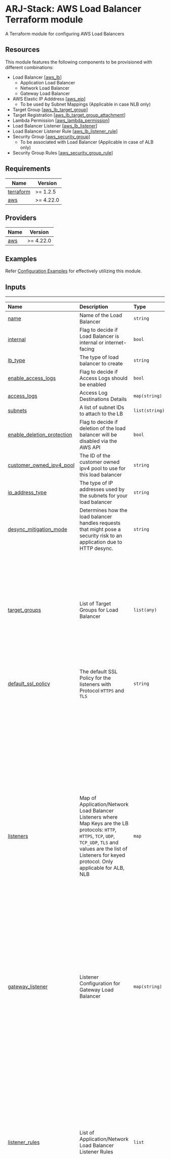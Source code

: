 # ARJ-Stack: AWS Load Balancer Terraform module

A Terraform module for configuring AWS Load Balancers

## Resources
This module features the following components to be provisioned with different combinations:

- Load Balancer [[aws_lb](https://registry.terraform.io/providers/hashicorp/aws/latest/docs/resources/lb)]
    - Application Load Balancer
    - Network Load Balancer
    - Gateway Load Balancer
- AWS Elastic IP Adddress [[aws_eip](https://registry.terraform.io/providers/hashicorp/aws/latest/docs/resources/eip)]
    - To be used by Subnet Mappings (Applicable in case NLB only)
- Target Group [[aws_lb_target_group](https://registry.terraform.io/providers/hashicorp/aws/latest/docs/resources/lb_target_group)]
- Target Registration [[aws_lb_target_group_attachment](https://registry.terraform.io/providers/hashicorp/aws/latest/docs/resources/lb_target_group_attachment)]
- Lambda Permission [[aws_lambda_permission](https://registry.terraform.io/providers/hashicorp/aws/latest/docs/resources/lambda_permission)]
- Load Balancer Listener [[aws_lb_listener](https://registry.terraform.io/providers/hashicorp/aws/latest/docs/resources/lb_listener)]
- Load Balancer Listener Rule [[aws_lb_listener_rule](https://registry.terraform.io/providers/hashicorp/aws/latest/docs/resources/lb_listener_rule)]
- Security Group [[aws_security_group](https://registry.terraform.io/providers/hashicorp/aws/latest/docs/resources/security_group)]
    - To be associated with Load Balancer (Applicable in case of ALB only)
- Security Group Rules [[aws_security_group_rule](https://registry.terraform.io/providers/hashicorp/aws/latest/docs/resources/security_group_rule)]

## Requirements

| Name | Version |
|------|---------|
| <a name="requirement_terraform"></a> [terraform](#requirement\_terraform) | >= 1.2.5 |
| <a name="requirement_aws"></a> [aws](#requirement\_aws) | >= 4.22.0 |

## Providers

| Name | Version |
|------|---------|
| <a name="provider_aws"></a> [aws](#provider\_aws) | >= 4.22.0 |

## Examples

Refer [Configuration Examples](https://github.com/arjstack/terraform-aws-examples/tree/main/aws-load-balancer) for effectively utilizing this module.

## Inputs
---

| Name | Description | Type | Default | Required | Example|
|:------|:------|:------|:------|:------:|:------|
| <a name="name"></a> [name](#input\_name) | Name of the Load Balancer | `string` |  | yes | |
| <a name="internal"></a> [internal](#input\_internal) | Flag to decide if Load Balancer is internal or internet-facing | `bool` | `false` | no | |
| <a name="lb_type"></a> [lb_type](#input\_lb\_type) | The type of load balancer to create | `string` | `application` | no | |
| <a name="enable_access_logs"></a> [enable_access_logs](#input\_enable\_access\_logs) | Flag to decide if Access Logs should be enabled | `bool` | `false` | no | |
| <a name="access_logs"></a> [access_logs](#access\_logs) | Access Log Destinations Details | `map(string)` | `{}` | no | |
| <a name="subnets"></a> [subnets](#input\_subnets) | A list of subnet IDs to attach to the LB | `list(string)` | `[]` | no | |
| <a name="enable_deletion_protection"></a> [enable_deletion_protection](#input\_enable_deletion_protection) | Flag to decide if deletion of the load balancer will be disabled via the AWS API | `bool` | `false` | no | |
| <a name="customer_owned_ipv4_pool"></a> [customer_owned_ipv4_pool](#input\_customer\_owned\_ipv4\_pool) | The ID of the customer owned ipv4 pool to use for this load balancer | `string` |  | no | |
| <a name="ip_address_type"></a> [ip_address_type](#input\_ip\_address\_type) | The type of IP addresses used by the subnets for your load balancer | `string` | `ipv4` | no | |
| <a name="desync_mitigation_mode"></a> [desync_mitigation_mode](#input\_desync\_mitigation\_mode) | Determines how the load balancer handles requests that might pose a security risk to an application due to HTTP desync. | `string` | `defensive` | no | |
| <a name="target_groups"></a> [target_groups](#target\_group) | List of Target Groups for Load Balancer | `list(any)` | `[]` | no | <pre>[<br>   {<br>     name = "alb-target-1"<br>     target_type  = "ip"<br>     port = 80<br>     protocol = "HTTP"<br>     interval = 60<br><br>     health_check = {<br>         healthy_threshold = 5<br>         unhealthy_threshold = 3<br>     }<br>     stickiness = {<br>       type = "lb_cookie"<br>       cookie_duration = 3600<br>     }<br>   }<br>] |
| <a name="default_ssl_policy"></a> [default_ssl_policy](#input\_default\_ssl\_policy) | The default SSL Policy for the listeners with Protocol `HTTPS` and `TLS` | `string` | `"ELBSecurityPolicy-2016-08"` | no | |
| <a name="listeners"></a> [listeners](#listener) | Map of Application/Network Load Balancer Listeners where Map Keys are the LB protocols: `HTTP`, `HTTPS`, `TCP`, `UDP`, `TCP_UDP`, `TLS` and values are the list of Listeners for keyed protocol. Only applicable for ALB, NLB | `map` | `{}` | no | <pre>{<br>   http = [<br>     {<br>       port = 80<br>       order = 3000<br>       forward = {<br>         target_groups = {<br>           "alb-target-8080" = {<br>             weight = 70<br>           }<br>           "alb-target-8081" = {<br>             weight = 30<br>           }<br>         }<br>         stickiness = 60<br>       }<br>     },<br>     {<br>       port = 81<br>       order = 3000<br>       action_type = "redirect"<br>       redirect = {<br>         port        = "8081"<br>         protocol    = "HTTP"<br>         status_code = "HTTP_301"<br>       }<br>     },<br>   ],<br>   https = [<br>     {<br>       port = 443<br>       action_type = "authenticate-cognito"<br>       order = 3000<br>       certificate_arn = "arn:aws:acm:<region>::certificate/<certificate_ID>"<br>       authenticate_cognito = {<br>         user_pool_arn       = "arn:aws:cognito-idp:<region>::userpool/<pool_id>"<br>         user_pool_client_id = "client id"<br>         user_pool_domain    = "domain"<br>       }<br>     }<br>   ]<br>} |
| <a name="gateway_listener"></a> [gateway_listener](#input\_gateway_listener) | Listener Configuration for Gateway Load Balancer | `map(string)` | `{}` | no | <pre>{<br>   target_group = "Default Target Group Name for Gateway LB"<br>} |
| <a name="listener_rules"></a> [listener_rules](#listener_rule) | List of Application/Network Load Balancer Listener Rules | `list` | `[]` | no | <pre>[<br>   {<br>     listener_protocol = "HTTP"<br>     listener_port = 80<br>     priority = 200<br><br>     actions = {<br>       forward = {<br>         target_group = "target group name"<br>       },<br>       redirect = {<br>         // redirect action properties<br>       }<br>     }<br>     conditions = {<br>       path_pattern =[<br>         "/images",<br>         "static"<br>       ]<br>       source_ip = ["xxx.xxx.xxx.xxx/xx"]<br>     }<br>   },<br>   {<br>     listener_protocol = "HTTP"<br>     listener_port = 81<br>     priority = 300<br><br>     actions = {<br>       weighted_forward = {<br>         target_groups = {<br>           // define at least 2 target maps with weight<br>         }<br>       },<br>       fixed_response = {<br>         // fixed-response action properties<br>       }<br>     }<br>     conditions = {<br>       values for one of the conditions<br>       host_header = [<br>         "arjstack.com",<br>         "google.com"<br>       ]<br>     }<br>   }<br>] |
| <a name="default_tags"></a> [default_tags](#input\_default\_tags) | A map of tags to assign to all the resource | `map` | `{}` | no | |


#### Application/Gateway Load Balancer Specific Properties
---

| Name | Description | Type | Default | Required | Example|
|:------|:------|:------|:------|:------:|:------|
| <a name="security_groups"></a> [security_groups](#input\_security\_groups) | A list of security group IDs to assign to the LB | `list(string)` | `[]` | no | |
| <a name="create_sg"></a> [create_sg](#input\_create\_sg) | Flag to decide if Security Group needs to be provisioned that will be assinged to Application Load Balancer | `bool` | `false` | no | |
| <a name="vpc_id"></a> [vpc_id](#input\_vpc\_id) | The ID of VPC; <br>- Required while SG provisioning for ALB<br>- Required while provisiong target group with `ip` or `instance` | `string` |  | no | |
| <a name="sg_name"></a> [sg_name](#input\_sg\_name) | The name of the Security group | `string` | `<ALB Name>-sg` | no | |
| <a name="sg_rules"></a> [sg_rules](#sg\_rules) | Configuration List for Security Group Rules of Security Group | `map` | `{}` | no | <pre>{<br>   ingress = [<br>      {<br>        rule_name = "Self Ingress Rule"<br>        description = "Self Ingress Rule"<br>        from_port =0<br>        to_port = 0<br>        protocol = "-1"<br>        self = true<br>      },<br>      {<br>        rule_name = "Ingress from IPv4 CIDR"<br>        description = "IPv4 Rule"<br>        from_port = 443<br>        to_port = 443<br>        protocol = "tcp"<br>        cidr_blocks = ["xx.xx.xx.xx/xx"]<br>      }<br>   ]<br>   egress =[<br>      {<br>        rule_name = "Self Egress Rule"<br>        description = "Self Egress Rule"<br>        from_port =0<br>        to_port = 0<br>        protocol = "-1"<br>        self = true<br>      }<br>   ]<br>} |
| <a name="drop_invalid_header_fields"></a> [drop_invalid_header_fields](#input\_drop\_invalid\_header\_fields) | Indicates whether HTTP headers with header fields that are not valid are removed by the load balancer (true) or routed to targets (false) | `bool` | `false` | no | |
| <a name="idle_timeout"></a> [idle_timeout](#input\_idle\_timeout) | The time in seconds that the connection is allowed to be idle | `number` | `60` | no | |
| <a name="enable_http2"></a> [enable_http2](#input\_enable\_http2) | Flag to decide if HTTP/2 is enabled in load balancers | `bool` | `true` | no | |
| <a name="enable_waf_fail_open"></a> [enable_waf_fail_open](#input\_enable\_waf\_fail\_open) | Indicates whether to route requests to targets if lb fails to forward the request to AWS WAF | `bool` | `false` | no | |

#### Network Load Balancer Specific Properties
---

| Name | Description | Type | Default | Required | Example|
|:------|:------|:------|:------|:------:|:------|
| <a name="subnet_mappings"></a> [subnet_mappings](#subnet\_mappings) | List of the configurations of the Subnets which are being attached to Load Balancer. <br> This property will take preference over the property `subnets`  | `list(any)` | `[]` | no | <pre>[<br>   {<br>     subnet_id = "subnet-1xxxxxx......."<br>     create_eip = true<br>   },<br>   {<br>     subnet_id = "subnet-2xxxx........."<br>     allocation_id = "Allocation ID"<br>     ## it will be skipped simply<br>     ## as LB is internet facing<br>     private_ipv4_address = "<Private IP from this subnet>"<br>   },<br>] |

#### Network/Gateway Load Balancer Specific Properties
---

| Name | Description | Type | Default | Required | Example|
|:------|:------|:------|:------|:------:|:------|
| <a name="enable_cross_zone_load_balancing"></a> [enable_cross_zone_load_balancing](#input\_enable\_cross\_zone\_load\_balancing) | Flag to decide if cross-zone load balancing of the load balancer will be enabled | `bool` | `false` | no | |

## Nested Configuration Maps:  

#### access_logs
| Name | Description | Type | Default | Required | Example|
|:------|:------|:------|:------|:------:|:------|
| <a name="bucket"></a> [bucket](#input\_bucket) | The S3 bucket name to store the logs in | `string` |  | yes | |
| <a name="prefix"></a> [prefix](#input\_prefix) | The S3 bucket prefix. Logs are stored in the root if not configured. | `string` |  | no | |

#### subnet_mappings
| Name | Description | Type | Default | Required | Example|
|:------|:------|:------|:------|:------:|:------|
| <a name="subnet_id"></a> [subnet_id](#input\_subnet\_id) | ID of the subnet of which to attach to the load balancer | `string` |  | yes | |
| <a name="create_eip"></a> [create_eip](#input\_create\_eip) | Flag to decide if new Elastic IP address allocation is required | `bool` | `false` | no | |
| <a name="allocation_id"></a> [allocation_id](#input\_allocation\_id) | The allocation ID of the Elastic IP address. It will be ignored if `create_eip` is set `true` | `string` |  | no | |
| <a name="private_ipv4_address"></a> [private_ipv4_address](#input\_private\_ipv4\_address) | A private ipv4 address within the subnet to assign to the internal-facing load balancer.  | `string` |  | no | |
| <a name="ipv6_address"></a> [ipv6_address](#input\_ipv6\_address) | An ipv6 address within the subnet to assign to the internet-facing load balancer.  | `string` |  | no | |

#### sg_rules [ Ingress / Egress ]

- `cidr_blocks` Cannot be specified with `source_security_group_id` or `self`.
- `ipv6_cidr_blocks` Cannot be specified with `source_security_group_id` or `self`.
- `source_security_group_id` Cannot be specified with `cidr_blocks`, `ipv6_cidr_blocks` or `self`.
- `self` Cannot be specified with `cidr_blocks`, `ipv6_cidr_blocks` or `source_security_group_id`.

| Name | Description | Type | Default | Required | Example|
|:------|:------|:------|:------|:------:|:------|
| <a name="rule_name"></a> [rule_name](#input\_rule\_name) | The name of the Rule (Used for terraform perspective to maintain unicity) | `string` |  | yes | |
| <a name="description"></a> [description](#input\_description) | Description of the rule. | `string` |  | yes | |
| <a name="from_port"></a> [from_port](#input\_from\_port) | Start port (or ICMP type number if protocol is "icmp" or "icmpv6"). | `number` |  | yes | |
| <a name="to_port"></a> [to_port](#input\_to\_port) | End port (or ICMP code if protocol is "icmp"). | `number` |  | yes | |
| <a name="protocol"></a> [protocol](#input\_protocol) | Protocol. If not icmp, icmpv6, tcp, udp, or all use the protocol number | `string | number` |  | yes | |
| <a name="self"></a> [self](#input\_self) | Whether the security group itself will be added as a source to this ingress rule.  | `bool` |  | no | |
| <a name="cidr_blocks"></a> [cidr_blocks](#input\_cidr\_blocks) | List of IPv4 CIDR blocks | `list(string)` |  | no | |
| <a name="ipv6_cidr_blocks"></a> [ipv6_cidr_blocks](#input\_ipv6\_cidr\_blocks) | List of IPv6 CIDR blocks. | `list(string)` |  | no | |
| <a name="source_security_group_id"></a> [source_security_group_id](#input\_source\_security\_group\_id) | Security group id to allow access to/from | `string` |  | no | |

#### target_group

| Name | Description | Type | Default | Required | Example|
|:------|:------|:------|:------|:------:|:------|
| <a name="name"></a> [name](#input\_name) | Name of the target group | `string` |  | yes | |
| <a name="target_type"></a> [target_type](#input\_target\_type) | Type of target<br>- NLB do not support the `lambda` target type.<br>- ALB do not support the `alb` target type. | `string` | `"instance"` | no | |
| <a name="port"></a> [port](#input\_port) | Port on which targets receive traffic, unless overridden when registering a specific target.<br> Set as `6081` as default for GatewayLoad Balancer. | `number` |  | no | |
| <a name="protocol"></a> [protocol](#input\_protocol) | Protocol to use to connect with the target.<br>- Set as `GENEVE` as default for GatewayLoad Balancer.<br>- Not required in `target_type` is `lambda` | `string` |  | no | |
| <a name="protocol_version"></a> [protocol_version](#input\_protocol\_version) | The protocol version. Only applicable when `protocol` is `HTTP` or `HTTPS` | `string` |  | no | |
| <a name="connection_termination"></a> [connection_termination](#input\_connection\_termination) | Whether to terminate connections at the end of the deregistration timeout on Load Balancers. Only applicable with NLB. | `bool` | `false` | no | |
| <a name="deregistration_delay"></a> [deregistration_delay](#input\_deregistration\_delay) | Time, in seconds, for Elastic Load Balancing to wait before changing the state of a deregistering target from draining to unused. | `number` | `300` | no | |
| <a name="load_balancing_algorithm_type"></a> [load_balancing_algorithm_type](#input\_load\_balancing\_algorithm\_type) | Determines how the Load balancer selects targets when routing requests. Only applicable with ALB. | `string` | `round_robin` | no | |
| <a name="lambda_multi_value_headers_enabled"></a> [lambda_multi_value_headers_enabled](#input\_lambda\_multi\_value\_headers\_enabled) | Whether the request and response headers exchanged between the load balancer and the Lambda function include arrays of values or strings. Only applicable with `target_type` as `lambda`. | `bool` | `false` | no | |
| <a name="preserve_client_ip"></a> [preserve_client_ip](#input\_preserve\_client\_ip) | Whether client IP preservation is enabled. | `bool` |  | no | |
| <a name="proxy_protocol_v2"></a> [proxy_protocol_v2](#input\_proxy\_protocol\_v2) | Whether to enable support for proxy protocol v2 on Load Balancers. Only applicable with NLB. | `bool` | `false` | no | |
| <a name="slow_start"></a> [slow_start](#input\_slow\_start) | Time, in seconds, for targets to warm up before the load balancer sends them a full share of requests. | `number` | `0` | no | |
| <a name="health_check"></a> [health_check](#health\_check) | Health Check configuration | `map(any)` |  | no | |
| <a name="stickiness"></a> [stickiness](#stickiness) | Stickiness configuration | `map(any)` |  | no | |
| <a name="targets"></a> [targets](#targets) | List of Targets to be registered with the target Group | `list(any)` |  | no | <pre>[<br>   {<br>     name        = "target-1"<br>     target_id   = "<EC2 Instance#1 ID>"<br>     port        = 80<br>   },<br>   {<br>     name        = "target-2"<br>     target_id   = "<EC2 Instance#2 ID>"<br>     port        = 8080<br>   }<br>] |

#### health_check

- At least one property needs to be defined

| Name | Description | Type | Default | Required | Example|
|:------|:------|:------|:------|:------:|:------|
| <a name="enabled"></a> [enabled](#input\_enabled) | Whether health checks are enabled | `bool` | `true` | no | |
| <a name="protocol"></a> [protocol](#input\_protocol) | Protocol to use to connect with the target. It is not required in `target_type` is `lambda` | `string` | `"HTTP"` | no | |
| <a name="path"></a> [path](#input\_path) | Destination for the health check request. | `string` |  | no | |
| <a name="port"></a> [port](#input\_port) | Port to use to connect with the target. | `string` | `"traffic-port"` | no | |
| <a name="interval"></a> [interval](#input\_interval) | Approximate amount of time, in seconds, between health checks of an individual target. | `number` | `30` | no | |
| <a name="healthy_threshold"></a> [healthy_threshold](#input\_healthy\_threshold) | Number of consecutive health checks successes required before considering an unhealthy target healthy. | `number` | `3` | no | |
| <a name="unhealthy_threshold"></a> [unhealthy_threshold](#input\_unhealthy\_threshold) | Number of consecutive health check failures required before considering the target unhealthy.<br>It should be the same as `healthy_threshold` if it is NLB. | `number` | `3` | no | |
| <a name="timeout"></a> [timeout](#input\_timeout) | Amount of time, in seconds, during which no response means a failed health check. | `number` |  | no | |
| <a name="matcher"></a> [matcher](#input\_matcher) | Response codes to use when checking for a healthy responses from a target. Only applicable with ALB. | `string` |  | no | |

#### stickiness

| Name | Description | Type | Default | Required | Example|
|:------|:------|:------|:------|:------:|:------|
| <a name="enabled"></a> [enabled](#input\_enabled) | Boolean to enable / disable stickiness | `bool` | `true` | no | |
| <a name="type"></a> [type](#input\_type) | The type of sticky sessions. | `string` |  | yes | |
| <a name="cookie_name"></a> [cookie_name](#input\_cookie_name) | Name of the application based cookie. Only Valid if stickiness `type` is `app_cookie` | `string` |  | no | |
| <a name="cookie_duration"></a> [cookie_duration](#input\_cookie_duration) | The time period, in seconds, during which requests from a client should be routed to the same target. Only Valid if stickiness `type` is `lb_cookie` | `number` |  | no | |

#### targets

| Name | Description | Type | Default | Required | Example|
|:------|:------|:------|:------|:------:|:------|
| <a name="name"></a> [name](#input\_name) | Unique identifier within the list, for Terraform perspective | `string` |  | yes | |
| <a name="target_id"></a> [target_id](#input\_target_id) | ID of the target to be registered; Instance ID, COntainer ID, or Lambda ARN, ARN of another ALB | `string` |  | yes | |
| <a name="port"></a> [port](#input\_port) | Port on which target receives the traffic | `string` |  | no | |
| <a name="availability_zone"></a> [availability_zone](#input\_availability\_zone) | The Availability Zone where the IP address of the target is to be registered. | `string` |  | no | |

#### listener

| Name | Description | Type | Default | Required | Example|
|:------|:------|:------|:------|:------:|:------|
| <a name="port"></a> [port](#input\_port) | Port on which the load balancer is listening.  | `number` |  | yes | |
| <a name="ssl_policy"></a> [ssl_policy](#input\_ssl\_policy) | Name of the SSL Policy for the listener. Only for `HTTPS` and `TLS` | `string` |  | no | |
| <a name="certificate_domain"></a> [certificate_domain](#input\_certificate\_domain) | Fully Qualified domain for which Certificate status in ACM is `ISSUED`. Only for `HTTPS` and `TLS` | `string` |  | no | |
| <a name="certificate_arn"></a> [certificate_arn](#input\_certificate\_arn) | ARN of the default SSL server certificate. <br>Only for `HTTPS` and `TLS`<br>This property will take preference over `certificate_domain` | `string` |  | no | |
| <a name="alpn_policy"></a> [alpn_policy](#input\_alpn\_policy) | Name of the Application-Layer Protocol Negotiation (ALPN) policy. Only for `TLS` | `string` |  | no | |
| <a name="action_type"></a> [action_type](#input\_action\_type) | Type of Default routing action | `string` | `"forward"` | no | |
| <a name="forward"></a> [forward](#action\_forward) | Forward Route Configurations.<br>(Must define if `action_type` is not set or is set to `forward`) | `map(any)` |  | no | <pre>{<br>   target_groups = {<br>     "alb-target-8080" = {<br>       weight = 70<br>     }<br>     "alb-target-8081" = {<br>       weight = 30<br>     }<br>   }<br>   stickiness = 60<br>} |
| <a name="redirect"></a> [redirect](#action\_redirect) | Redirect Route Configurations.<br>(Must define if `action_type` is set to `redirect`) | `map(any)` |  | no | <pre>{<br>   port        = "8081"<br>   protocol    = "HTTP"<br>   status_code = "HTTP_301"<br>} |
| <a name="fixed_response"></a> [fixed_response](#action\_fixed\_response) | Fixed Response Route Configurations.<br>(Must define if `action_type` is set to `fixed_response`) | `map(any)` |  | no | <pre>{<br>   content_type = "text/plain"<br>   message_body = "Fixed message"<br>   status_code = "200"<br>} |
| <a name="authenticate_cognito"></a> [authenticate_cognito](#action\_authenticate\_cognito) | Cognito Authetication Route Configurations.<br>(Must define if `action_type` is set to `authenticate_cognito`) | `map(any)` |  | no | |
| <a name="authenticate_oidc"></a> [authenticate_oidc](#action\_authenticate\_oidc) | OIDC Authetication Route Configurations.<br>(Must define if `action_type` is set to `authenticate_oidc`) | `map(any)` |  | no | |

#### action_forward

| Name | Description | Type | Default | Required | Example|
|:------|:------|:------|:------|:------:|:------|
| <a name="target_groups"></a> [target_groups](#input\_target\_groups) | Map of 1-5 target group blocks | `map(any)` |  | no | <pre>{<br>   "alb-target-8080" = {<br>     weight = 70<br>   }<br>   "alb-target-8081" = {<br>     weight = 30<br>   }<br>} |
| <a name="stickiness"></a> [stickiness](#input\_stickiness) | Time period, in seconds, during which requests from a client should be routed to the same target group. | `number` |  | no | |

#### action_redirect

| Name | Description | Type | Default | Required | Example|
|:------|:------|:------|:------|:------:|:------|
| <a name="status_code"></a> [status_code](#input\_status\_code) | HTTP redirect code. Either `HTTP_301` or `HTTP_302` | `string` |  | yes | |
| <a name="path"></a> [path](#input\_path) | Absolute path, starting with the leading "/". | `string` | `"/#{path}"` | no | |
| <a name="host"></a> [host](#input\_host) | Hostname | `string` | `"#{host}"` | no | |
| <a name="port"></a> [port](#input\_port) | Port | `number` | `"#{port}"` | no | |
| <a name="protocol"></a> [protocol](#input\_protocol) | Protocol | `string` | `"#{protocol}"` | no | |
| <a name="query"></a> [query](#input\_query) | Query parameters, URL-encoded when necessary, but not percent-encoded. | `string` | `"#{query}"` | no | |

#### action_fixed_response

| Name | Description | Type | Default | Required | Example|
|:------|:------|:------|:------|:------:|:------|
| <a name="content_type"></a> [content_type](#input\_content\_type) | Content type | `string` |  | yes | |
| <a name="message_body"></a> [message_body](#input\_message\_body) | Message body | `string` |  | no | |
| <a name="status_code"></a> [status_code](#input\_status\_code) | HTTP response code | `string` |  | no | |

#### action_authenticate_cognito

| Name | Description | Type | Default | Required | Example|
|:------|:------|:------|:------|:------:|:------|
| <a name="user_pool_arn"></a> [user_pool_arn](#input\_user\_pool\_arn) | ARN of the Cognito user pool | `string` |  | yes | |
| <a name="user_pool_client_id"></a> [user_pool_client_id](#input\_user\_pool\_client\_id) | ID of the Cognito user pool client. | `string` |  | yes | |
| <a name="user_pool_domain"></a> [user_pool_domain](#input\_user\_pool\_domain) | Domain prefix or fully-qualified domain name of the Cognito user pool. | `string` |  | yes | |
| <a name="authentication_request_extra_params"></a> [authentication_request_extra_params](#input\_authentication\_request\_extra\_params) | Query parameters to include in the redirect request to the authorization endpoint. | `map(string)` |  | no | |
| <a name="on_unauthenticated_request"></a> [on_unauthenticated_request](#input\_on\_unauthenticated\_request) | Behavior if the user is not authenticated. | `string` |  | no | |
| <a name="scope"></a> [scope](#input\_scope) | Set of user claims to be requested from the IdP. | `set(string)` |  | no | |
| <a name="session_cookie_name"></a> [session_cookie_name](#input\_session\_cookie\_name) | Name of the cookie used to maintain session information. | `string` |  | no | |
| <a name="session_timeout"></a> [session_timeout](#input\_session\_timeout) | Maximum duration of the authentication session, in seconds. | `number` |  | no | |

#### action_authenticate_oidc

| Name | Description | Type | Default | Required | Example|
|:------|:------|:------|:------|:------:|:------|
| <a name="issuer"></a> [issuer](#input\_issuer) | OIDC issuer identifier of the IdP. | `string` |  | yes | |
| <a name="authorization_endpoint"></a> [authorization_endpoint](#input\_authorization\_endpoint) | Authorization endpoint of the IdP. | `string` |  | yes | |
| <a name="client_id"></a> [client_id](#input\_client\_id) | OAuth 2.0 client identifier | `string` |  | yes | |
| <a name="client_secret"></a> [client_secret](#input\_client\_secret) | OAuth 2.0 client secret | `string` |  | yes | |
| <a name="token_endpoint"></a> [token_endpoint](#input\_token\_endpoint) | Token endpoint of the IdP | `string` |  | yes | |
| <a name="user_info_endpoint"></a> [user_info_endpoint](#input\_user\_info\_endpoint) | User info endpoint of the IdP | `string` |  | yes | |
| <a name="authentication_request_extra_params"></a> [authentication_request_extra_params](#input\_authentication\_request\_extra\_params) | Query parameters to include in the redirect request to the authorization endpoint. | `map(string)` |  | no | |
| <a name="on_unauthenticated_request"></a> [on_unauthenticated_request](#input\_on\_unauthenticated\_request) | Behavior if the user is not authenticated. | `string` |  | no | |
| <a name="scope"></a> [scope](#input\_scope) | Set of user claims to be requested from the IdP | `set(string)` |  | no | |
| <a name="session_cookie_name"></a> [session_cookie_name](#input\_session\_cookie\_name) | Name of the cookie used to maintain session information. | `string` |  | no | |
| <a name="session_timeout"></a> [session_timeout](#input\_session\_timeout) | Maximum duration of the authentication session, in seconds. | `number` |  | no | |

#### listener_rule

| Name | Description | Type | Default | Required | Example|
|:------|:------|:------|:------|:------:|:------|
| <a name="listener_protocol"></a> [listener_protocol](#input\_listener\_protocol) | Listener Reference- The Load Balancer Protocol  | `string` |  | yes | |
| <a name="listener_port"></a> [listener_port](#input\_listener\_port) | Listener Reference- The Load Balancer Port | `number` |  | yes | |
| <a name="priority"></a> [priority](#input\_priority) | Priority of Rule | `number` |  | yes | |
| <a name="actions"></a> [actions](#input\_actions) | The Map of Routing Actions (at least one action is required):<br>`forward`: It is a map with single property `target_group`<br>[`weighted_forward`](#action_forward)<br>[`redirect`](#action_redirect)<br>[`fixed-response`](#action_fixed_response)<br>[`authenticate_cognito`](#action_authenticate_cognito)<br>[`authenticate_oidc`](#action_authenticate_oidc) | `string` |  | yes | |
| <a name="conditions"></a> [conditions](#conditions) | Map of Conditions used with the Rule: At least one condition is required. | `map` |  | yes | |

#### conditions

| Name | Description | Type | Default | Required | Example|
|:------|:------|:------|:------|:------:|:------|
| <a name="host_header"></a> [host_header](#input\_host\_header) | Contains a single values item which is a list of host header patterns to match | `list(string)` |  | yes | <pre>[<br>   "arjstack.com",<br>   "google.com"<br>] |
| <a name="http_header"></a> [http_header](#input\_http\_header) | HTTP headers to match. | `map` |  | yes | <pre>{<br>   header_name = "x-amz-security-token"<br>   header_values = ["v1", "v2"]<br>}|
| <a name="http_request_method"></a> [http_request_method](#input\_http\_request\_method) | Contains a single values item which is a list of HTTP request methods or verbs to match. | `list(string)` |  | yes | <pre>[<br>   "PUT",<br>   "POST"<br>] |
| <a name="path_pattern"></a> [path_pattern](#input\_path\_pattern) | Contains a single values item which is a list of path patterns to match against the request URL. | `list(string)` |  | yes | <pre>[<br>   "/images",<br>   "/static"<br>] |
| <a name="query_string"></a> [query_string](#input\_query\_string) | Query strings (key-value pair) to match | `list` |  | yes | <pre>[<br>   {<br>     key = "type"<br>     value = "images"<br>   },<br>   {<br>     key = "location"<br>     value = "asia"<br>   },<br>] |
| <a name="source_ip"></a> [source_ip](#input\_source_ip) | Contains a single values item which is a list of source IP CIDR notations to match. | `list(string)` |  | no | <pre>[<br>   "xxx.xxx.xxx.xxx/xx",<br>   "xxx.xxx.xxx.xxx/xx"<br>] |

## Outputs

| Name | Type | Description |
|:------|:------|:------|
| <a name="arn"></a> [arn](#output\_arn) | `string` | The ARN of the load balancer |
| <a name="dns_name"></a> [dns_name](#output\_dns\_name) | `string` | The DNS name of the load balancer |
| <a name="zone_id"></a> [zone_id](#output\_zone\_id) | `string` | The canonical hosted zone ID of the load balancer |
| <a name="sg_id"></a> [sg_id](#output\_sg\_id) | `string` | The Security Group ID associated to ALB |
| <a name="target_groups"></a> [target_groups](#output\_target\_groups) | `map(string)` | The target Groups' ARN |
| <a name="listeners"></a> [listeners](#output\_listeners) | `map(string)` | The Listeners' ARN for ALB/NLB |
| <a name="gateway_listener"></a> [gateway_listener](#output\_gateway\_listener) | `string` | Listener ARN for Gateway Load Balancer |

## Authors

Module is maintained by [Ankit Jain](https://github.com/ankit-jn) with help from [these professional](https://github.com/arjstack/terraform-aws-iam/graphs/contributors).

